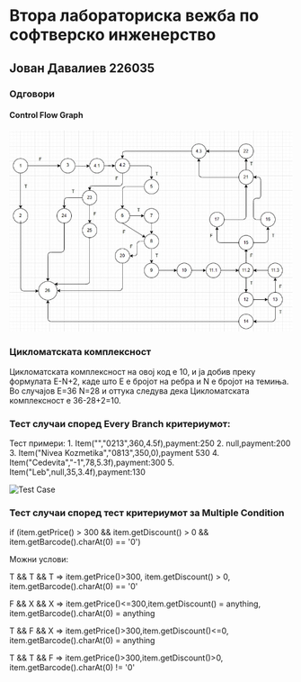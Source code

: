 # Втора лабораториска вежба по софтверско инженерство

## Јован Давалиев 226035

### Одговори

#### Control Flow Graph 

 ![Project graph](https://github.com/Hekaton003/SI_2024_lab2_226035/blob/master/ControlFlowGraph.jpg?raw=true)

### Цикломатската комплексност

  Цикломатската комплексност на овој код е 10, и  ја добив преку формулата E-N+2, каде што E е бројот на ребра и N е бројот на темиња. Во случајoв E=36 N=28 и оттука следува дека Цикломатската комплексност е 36-28+2=10.

### Тест случаи според Every Branch критериумот:

Тест примери:
     1. Item("","0213",360,4.5f),payment:250
     2. null,payment:200
     3. Item("Nivea Kozmetika","0813",350,0),payment 530
     4. Item("Cedevita","-1",78,5.3f),payment:300
     5. Item("Leb",null,35,3.4f),payment:130

![Test Case](https://drive.google.com/file/d/1mwBNV8FhKZVXVF-Z_6SATXy1fs1wmIkX/view?usp=sharing)

### Тест случаи според тест критериумот за  Multiple Condition 

 if (item.getPrice() > 300 && item.getDiscount() > 0 && item.getBarcode().charAt(0) == '0')
 
Можни услови:

Т && T && T => item.getPrice()>300, item.getDiscount() > 0, item.getBarcode().charAt(0) == '0'

F && X && X => item.getPrice()<=300,item.getDiscount() = anything, item.getBarcode().charAt(0) = anything

T && F && X => item.getPrice()>300,item.getDiscount()<=0, item.getBarcode().charAt(0) = anything

T && T && F => item.getPrice()>300,item.getDiscount()>0, item.getBarcode().charAt(0) != '0'
